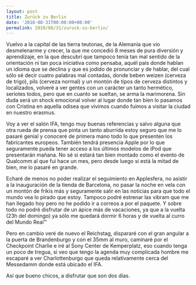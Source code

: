 ```yaml
---
layout: post
title: Zurück zu Berlin
date: '2010-08-31T00:00:00+00:00'
permalink: 2010/08/31/zuruck-zu-berlin/
---
```

Vuelvo a la capital de las tierra teutonas, de la Alemania que vio desmelenarme y crecer, la que me concedió 8 meses de pura diversión y aprendizaje, en la que descubrí que tampoco tenía tan mal sentido de la orientación ni tan poca iniciativa como pensaba, aquél país donde hablan un idioma que se declina y que es jodido de pronunciar y de hablar, del cual sólo sé decir cuatro palabras mal contadas, donde beben weizen (cerveza de trigo), pils (cerveza normal) y un montón de tipos de cerveza distintos y localizados, volveré a ver gentes con un carácter un tanto hermético, seriotes todos, pero que en cuanto se sueltan, se arma la marimorena. Sin duda será un shock emocional volver al lugar donde tan bien lo pasamos con Cristina en aquella odisea que vivimos cuando fuimos a visitar la ciudad en nuestro erasmus.

Voy a ver el salón IFA, tengo muy buenas referencias y salvo alguna que otra rueda de prensa que pinta un tanto aburrida estoy seguro que me lo pasaré genial y conoceré de primera mano todo lo que presenten los fabricantes europeos. También tendrá presencia Apple por lo que seguramente pueda tener acceso a los últimos modelos de iPod que presentarán mañana. No sé si estará tan bien montado como el evento de Qualcomm al que fui hace un mes, pero desde luego si está la mitad de bien, me lo pasaré en grande.

Echaré de menos no poder realizar el seguimiento en Applesfera, no asistir a la inauguración de la tienda de Barcelona, no pasar la noche en vela con un montón de frikis más y seguramente salir en las noticias para que todo el mundo vea lo pirado que estoy. Tampoco podré estrenar las vibram que me han llegado hoy pero no he podido ir a correos a por el paquete.  Y sobre todo no podré disfrutar de un ápice más de vacaciones, ya que a la vuelta (23h del domingo) ya sólo me quedará dormir 6 horas y de vuelta al curro del Mundo Real&trade;

Pero en cambio veré de nuevo el Reichstag, dispararé con el gran angular a la puerta de Brandenburgo y con el 35mm al muro, caminaré por el Checkpoint Charlie e iré al Sony Center de Kemperplatz, eso cuando tenga un poco de tregua, si veo que tengo la agenda muy complicada hombre me escaparé a ver Charlottenburgo que queda relativamente cerca del Messedamm donde está ubicado el IFA.

Así que bueno chicos, a disfrutar que son dos días.
